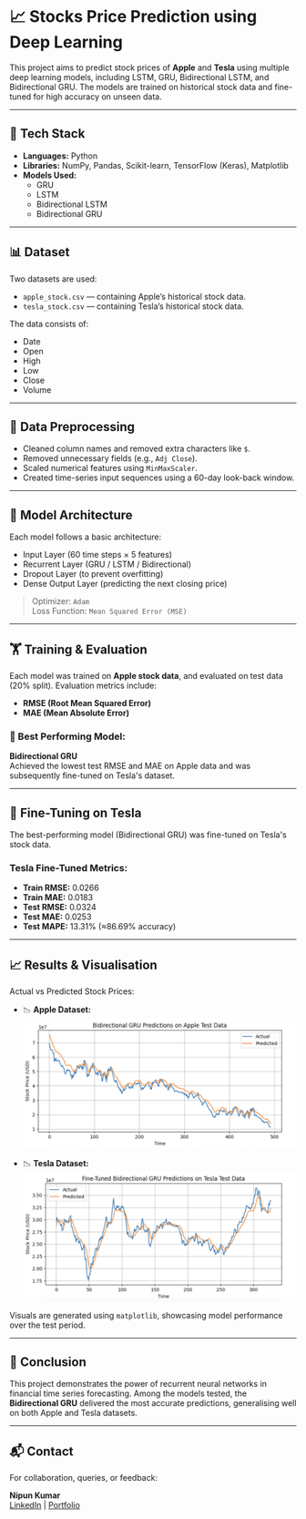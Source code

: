 # 📈 Stocks Price Prediction using Deep Learning

This project aims to predict stock prices of **Apple** and **Tesla** using multiple deep learning models, including LSTM, GRU, Bidirectional LSTM, and Bidirectional GRU. The models are trained on historical stock data and fine-tuned for high accuracy on unseen data.

---

## 🔧 Tech Stack

- **Languages:** Python
- **Libraries:** NumPy, Pandas, Scikit-learn, TensorFlow (Keras), Matplotlib
- **Models Used:**
  - GRU
  - LSTM
  - Bidirectional LSTM
  - Bidirectional GRU

---

## 📊 Dataset

Two datasets are used:
- `apple_stock.csv` — containing Apple’s historical stock data.
- `tesla_stock.csv` — containing Tesla’s historical stock data.

The data consists of:
- Date
- Open
- High
- Low
- Close
- Volume

---

## 🧼 Data Preprocessing

- Cleaned column names and removed extra characters like `$`.
- Removed unnecessary fields (e.g., `Adj Close`).
- Scaled numerical features using `MinMaxScaler`.
- Created time-series input sequences using a 60-day look-back window.

---

## 🧠 Model Architecture

Each model follows a basic architecture:
- Input Layer (60 time steps × 5 features)
- Recurrent Layer (GRU / LSTM / Bidirectional)
- Dropout Layer (to prevent overfitting)
- Dense Output Layer (predicting the next closing price)

> Optimizer: `Adam`  
> Loss Function: `Mean Squared Error (MSE)`

---

## 🏋️ Training & Evaluation

Each model was trained on **Apple stock data**, and evaluated on test data (20% split). Evaluation metrics include:

- **RMSE (Root Mean Squared Error)**
- **MAE (Mean Absolute Error)**

### 📌 Best Performing Model:
**Bidirectional GRU**  
Achieved the lowest test RMSE and MAE on Apple data and was subsequently fine-tuned on Tesla's dataset.

---

## 🔁 Fine-Tuning on Tesla

The best-performing model (Bidirectional GRU) was fine-tuned on Tesla's stock data.

### Tesla Fine-Tuned Metrics:
- **Train RMSE:** 0.0266
- **Train MAE:** 0.0183
- **Test RMSE:** 0.0324
- **Test MAE:** 0.0253
- **Test MAPE:** 13.31% (≈86.69% accuracy)

---

## 📈 Results & Visualisation

Actual vs Predicted Stock Prices:

- 📉 **Apple Dataset:**
  ![Apple Prediction](./apple_pred.png)

- 📉 **Tesla Dataset:**
  ![Tesla Prediction](./tesla_pred.png)

Visuals are generated using `matplotlib`, showcasing model performance over the test period.

---

## 📝 Conclusion

This project demonstrates the power of recurrent neural networks in financial time series forecasting. Among the models tested, the **Bidirectional GRU** delivered the most accurate predictions, generalising well on both Apple and Tesla datasets.

---

## 📬 Contact

For collaboration, queries, or feedback:

**Nipun Kumar**  
[LinkedIn](https://www.linkedin.com/in/nipunkumar01/) | [Portfolio](https://nipun.framer.website)
